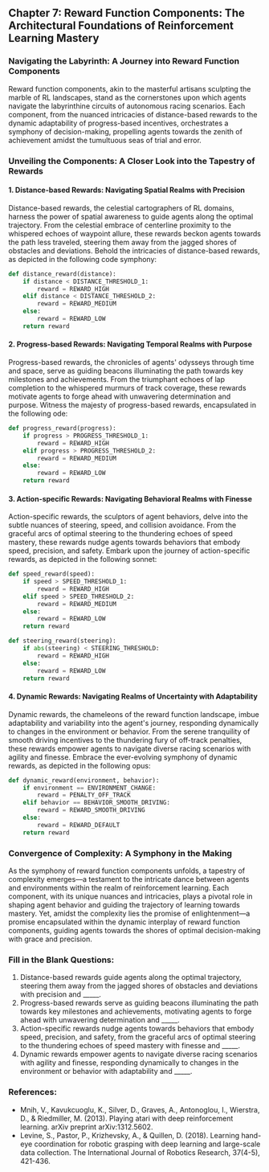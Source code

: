 ## Chapter 7: Reward Function Components: The Architectural Foundations of Reinforcement Learning Mastery

### Navigating the Labyrinth: A Journey into Reward Function Components

Reward function components, akin to the masterful artisans sculpting the marble of RL landscapes, stand as the cornerstones upon which agents navigate the labyrinthine circuits of autonomous racing scenarios. Each component, from the nuanced intricacies of distance-based rewards to the dynamic adaptability of progress-based incentives, orchestrates a symphony of decision-making, propelling agents towards the zenith of achievement amidst the tumultuous seas of trial and error.

### Unveiling the Components: A Closer Look into the Tapestry of Rewards

#### 1. Distance-based Rewards: Navigating Spatial Realms with Precision

Distance-based rewards, the celestial cartographers of RL domains, harness the power of spatial awareness to guide agents along the optimal trajectory. From the celestial embrace of centerline proximity to the whispered echoes of waypoint allure, these rewards beckon agents towards the path less traveled, steering them away from the jagged shores of obstacles and deviations. Behold the intricacies of distance-based rewards, as depicted in the following code symphony:

```python
def distance_reward(distance):
    if distance < DISTANCE_THRESHOLD_1:
        reward = REWARD_HIGH
    elif distance < DISTANCE_THRESHOLD_2:
        reward = REWARD_MEDIUM
    else:
        reward = REWARD_LOW
    return reward
```

#### 2. Progress-based Rewards: Navigating Temporal Realms with Purpose

Progress-based rewards, the chronicles of agents' odysseys through time and space, serve as guiding beacons illuminating the path towards key milestones and achievements. From the triumphant echoes of lap completion to the whispered murmurs of track coverage, these rewards motivate agents to forge ahead with unwavering determination and purpose. Witness the majesty of progress-based rewards, encapsulated in the following ode:

```python
def progress_reward(progress):
    if progress > PROGRESS_THRESHOLD_1:
        reward = REWARD_HIGH
    elif progress > PROGRESS_THRESHOLD_2:
        reward = REWARD_MEDIUM
    else:
        reward = REWARD_LOW
    return reward
```

#### 3. Action-specific Rewards: Navigating Behavioral Realms with Finesse

Action-specific rewards, the sculptors of agent behaviors, delve into the subtle nuances of steering, speed, and collision avoidance. From the graceful arcs of optimal steering to the thundering echoes of speed mastery, these rewards nudge agents towards behaviors that embody speed, precision, and safety. Embark upon the journey of action-specific rewards, as depicted in the following sonnet:

```python
def speed_reward(speed):
    if speed > SPEED_THRESHOLD_1:
        reward = REWARD_HIGH
    elif speed > SPEED_THRESHOLD_2:
        reward = REWARD_MEDIUM
    else:
        reward = REWARD_LOW
    return reward

def steering_reward(steering):
    if abs(steering) < STEERING_THRESHOLD:
        reward = REWARD_HIGH
    else:
        reward = REWARD_LOW
    return reward
```

#### 4. Dynamic Rewards: Navigating Realms of Uncertainty with Adaptability

Dynamic rewards, the chameleons of the reward function landscape, imbue adaptability and variability into the agent's journey, responding dynamically to changes in the environment or behavior. From the serene tranquility of smooth driving incentives to the thundering fury of off-track penalties, these rewards empower agents to navigate diverse racing scenarios with agility and finesse. Embrace the ever-evolving symphony of dynamic rewards, as depicted in the following opus:

```python
def dynamic_reward(environment, behavior):
    if environment == ENVIRONMENT_CHANGE:
        reward = PENALTY_OFF_TRACK
    elif behavior == BEHAVIOR_SMOOTH_DRIVING:
        reward = REWARD_SMOOTH_DRIVING
    else:
        reward = REWARD_DEFAULT
    return reward
```

### Convergence of Complexity: A Symphony in the Making

As the symphony of reward function components unfolds, a tapestry of complexity emerges—a testament to the intricate dance between agents and environments within the realm of reinforcement learning. Each component, with its unique nuances and intricacies, plays a pivotal role in shaping agent behavior and guiding the trajectory of learning towards mastery. Yet, amidst the complexity lies the promise of enlightenment—a promise encapsulated within the dynamic interplay of reward function components, guiding agents towards the shores of optimal decision-making with grace and precision.

### Fill in the Blank Questions:
1. Distance-based rewards guide agents along the optimal trajectory, steering them away from the jagged shores of obstacles and deviations with precision and _____.
2. Progress-based rewards serve as guiding beacons illuminating the path towards key milestones and achievements, motivating agents to forge ahead with unwavering determination and _____.
3. Action-specific rewards nudge agents towards behaviors that embody speed, precision, and safety, from the graceful arcs of optimal steering to the thundering echoes of speed mastery with finesse and _____.
4. Dynamic rewards empower agents to navigate diverse racing scenarios with agility and finesse, responding dynamically to changes in the environment or behavior with adaptability and _____.

### References:
- Mnih, V., Kavukcuoglu, K., Silver, D., Graves, A., Antonoglou, I., Wierstra, D., & Riedmiller, M. (2013). Playing atari with deep reinforcement learning. arXiv preprint arXiv:1312.5602.
- Levine, S., Pastor, P., Krizhevsky, A., & Quillen, D. (2018). Learning hand-eye coordination for robotic grasping with deep learning and large-scale data collection. The International Journal of Robotics Research, 37(4-5), 421-436.
